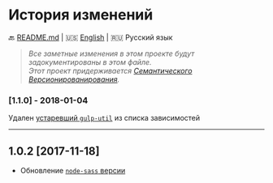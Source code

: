 # История изменений

:back: [README.md](./README-RU.md)
|
:us: [English](./CHANGELOG.md)
|
:ru: Русский язык

> _Все заметные изменения в этом проекте будут задокументированы в этом файле._  
> _Этот проект придерживается [Семантического Версионированирования](http://semver.org/lang/ru/)._


### [1.1.0] - 2018-01-04

Удален [устаревший `gulp-util`](https://github.com/gulpjs/gulp-util) из списка зависимостей

---

## 1.0.2 [2017-11-18]

- Обновление [`node-sass` версии](https://github.com/sass/node-sass/releases/tag/v4.7.1)
